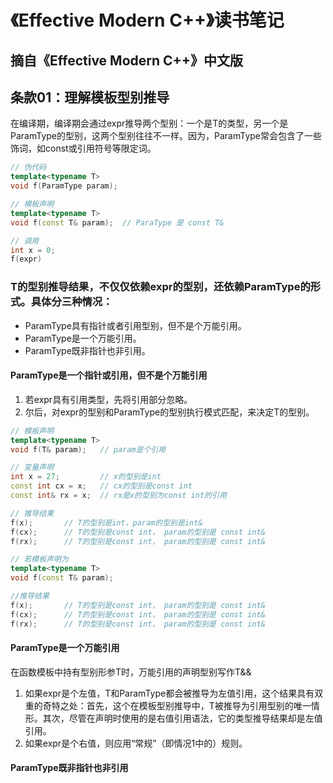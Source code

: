 # 《Effective Modern C++》读书笔记
## 摘自《Effective Modern C++》中文版
## 条款01：理解模板型别推导
在编译期，编译期会通过expr推导两个型别：一个是T的类型，另一个是ParamType的型别，这两个型别往往不一样。因为，ParamType常会包含了一些饰词，如const或引用符号等限定词。
```c++
// 伪代码
template<typename T>
void f(ParamType param);

// 模板声明
template<typename T>
void f(const T& param);  // ParaType 是 const T&

// 调用
int x = 0;
f(expr)
```
### T的型别推导结果，不仅仅依赖expr的型别，还依赖ParamType的形式。具体分三种情况：
* ParamType具有指针或者引用型别，但不是个万能引用。
* ParamType是一个万能引用。
* ParamType既非指针也非引用。
#### ParamType是一个指针或引用，但不是个万能引用
1. 若expr具有引用类型，先将引用部分忽略。
2. 尔后，对expr的型别和ParamType的型别执行模式匹配，来决定T的型别。
```c++
// 模板声明
template<typename T>
void f(T& param);   // param是个引用

// 变量声明
int x = 27;         // x的型别是int
const int cx = x;   // cx的型别是const int
const int& rx = x;  // rx是x的型别为const int的引用

// 推导结果
f(x);       // T的型别是int，param的型别是int&
f(cx);      // T的型别是const int， param的型别是 const int&
f(rx);      // T的型别是const int， param的型别是 const int&

// 若模板声明为
template<typename T>
void f(const T& param);

//推导结果
f(x);       // T的型别是const int， param的型别是 const int&
f(cx);      // T的型别是const int， param的型别是 const int&
f(rx);      // T的型别是const int， param的型别是 const int&
```

#### ParamType是一个万能引用
在函数模板中持有型别形参T时，万能引用的声明型别写作T&&
1. 如果expr是个左值，T和ParamType都会被推导为左值引用，这个结果具有双重的奇特之处：首先，这个在模板型别推导中，T被推导为引用型别的唯一情形。其次，尽管在声明时使用的是右值引用语法，它的类型推导结果却是左值引用。
2. 如果expr是个右值，则应用“常规”（即情况1中的）规则。


#### ParamType既非指针也非引用
